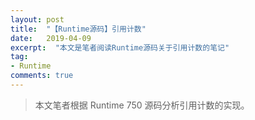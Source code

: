 ```yaml
---
layout: post
title:  "【Runtime源码】引用计数"
date:   2019-04-09
excerpt:  "本文是笔者阅读Runtime源码关于引用计数的笔记"
tag:
- Runtime
comments: true
---
```


> 本文笔者根据 Runtime 750 源码分析引用计数的实现。